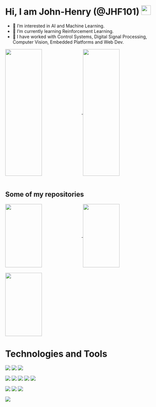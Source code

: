 # Hi, I am John-Henry (@JHF101) <img src="https://raw.githubusercontent.com/MartinHeinz/MartinHeinz/master/wave.gif" width="30px">

- 👀 I’m interested in AI and Machine Learning.
- 🌱 I’m currently learning Reinforcement Learning.
- 💞️ I have worked with Control Systems, Digital Signal Processing, Computer Vision, Embedded Platforms and Web Dev. 

<a href="https://github.com/JHF101">
<img align="center" src="https://github-readme-stats.vercel.app/api/top-langs/?username=JHF101&count_private=true" width = "48%" height = 400px/>
</a>

<a href="https://github.com/JHF101">
  <img align="center" src="https://github-readme-stats.vercel.app/api/?username=JHF101&count_private=true" width = "48%" height = 400px/>
</a>

<br />
<br />

## Some of my repositories

<a href="https://github.com/JHF101/Digital_Filter_Synthesis">
  <img align="center" src="https://github-readme-stats.vercel.app/api/pin/?username=JHF101&repo=Digital_Filter_Synthesis" width = "48%" height = 200px/>
</a>
<a href="https://github.com/JHF101/Even_Order_Analog_Filter_Builder">
  <img align="center" src="https://github-readme-stats.vercel.app/api/pin/?username=JHF101&repo=Even_Order_Analog_Filter_Builder" width = "48%" height = 200px/>
</a>

<br />
<br />

<a href="https://github.com/JHF101/Computer_Vision_Pong">
  <img align="center" src="https://github-readme-stats.vercel.app/api/pin/?username=JHF101&repo=Computer_Vision_Pong" width = "48%" height = 200px/>
</a>


# Technologies and Tools

<!-- Data science -->
![](https://img.shields.io/badge/Python-informational?style=flat&logo=python&logoColor=white&color=2bbc8a)
![](https://img.shields.io/badge/C-informational?style=flat&logo=C&logoColor=white&color=2bbc8a)
![](https://img.shields.io/badge/C++-informational?style=flat&logo=Cplusplus&logoColor=white&color=2bbc8a)

<!-- Web Dev  -->
![](https://img.shields.io/badge/HTML-informational?style=flat&logo=html5&logoColor=white&color=2bbc8a)
![](https://img.shields.io/badge/CSS-informational?style=flat&logo=css3&logoColor=white&color=2bbc8a)
![](https://img.shields.io/badge/Javascript-informational?style=flat&logo=Javascript&logoColor=white&color=2bbc8a) 
![](https://img.shields.io/badge/Flutter-informational?style=flat&logo=Flutter&logoColor=white&color=2bbc8a) 
![](https://img.shields.io/badge/REST-informational?style=flat&logo=REST&logoColor=white&color=2bbc8a) 

<!-- Databases -->
![](https://img.shields.io/badge/InfluxDB-informational?style=flat&logo=InfluxDB&logoColor=white&color=2bbc8a) 
![](https://img.shields.io/badge/MongoDB-informational?style=flat&logo=MongoDB&logoColor=white&color=2bbc8a) 
![](https://img.shields.io/badge/ElasticSearch-informational?style=flat&logo=ElasticSearch&logoColor=white&color=2bbc8a) 

<!-- Networking -->
![](https://img.shields.io/badge/Linux-informational?style=flat&logo=Linux&logoColor=white&color=2bbc8a) 

<!-- Game Dev -->


<!-- Machine Learning -->
<!-- ![](https://img.shields.io/badge/Code-HTML-informational?style=flat&logo=html5&logoColor=white&color=2bbc8a)
![](https://img.shields.io/badge/Code-CSS-informational?style=flat&logo=css3&logoColor=white&color=2bbc8a)
![](https://img.shields.io/badge/Code-Javascript-informational?style=flat&logo=Javascript&logoColor=white&color=2bbc8a)  -->


